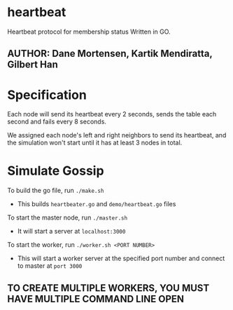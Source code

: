 # heartbeat
Heartbeat protocol for membership status
Written in GO.

## AUTHOR: Dane Mortensen, Kartik Mendiratta, Gilbert Han

# Specification
Each node will send its heartbeat every 2 seconds, sends the table each second and fails every 8 seconds.

We assigned each node's left and right neighbors to send its heartbeat, and the simulation won't start until it has at least 3 nodes in total.

# Simulate Gossip
To build the go file, run `./make.sh`
   - This builds `heartbeater.go` and `demo/heartbeat.go` files

To start the master node, run `./master.sh`
   - It will start a server at `localhost:3000`

To start the worker, run `./worker.sh <PORT NUMBER>`
   - This will start a worker server at the specified port number and connect to master at `port 3000`

## TO CREATE MULTIPLE WORKERS, YOU MUST HAVE MULTIPLE COMMAND LINE OPEN
